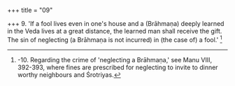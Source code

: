 +++
title = "09"

+++
9. 'If a fool lives even in one's house and a (Brāhmaṇa) deeply learned in the Veda lives at a great distance, the learned man shall receive the gift. The sin of neglecting (a Brāhmaṇa is not incurred) in (the case of) a fool.' [^7] 


[^7]:  -10. Regarding the crime of 'neglecting a Brāhmaṇa,' see Manu VIII, 392-393, where fines are prescribed for neglecting to invite to dinner worthy neighbours and Śrotriyas.
